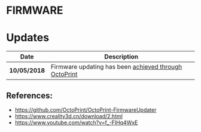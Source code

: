 # FIRMWARE

# Updates

Date           | Description
-------------- | --------------
**10/05/2018** | Firmware updating has been [achieved through OctoPrint](https://github.com/OctoPrint/OctoPrint-FirmwareUpdater)

## References:
* https://github.com/OctoPrint/OctoPrint-FirmwareUpdater
* https://www.creality3d.cn/download/2.html
* https://www.youtube.com/watch?v=f_-FIHq4WxE
